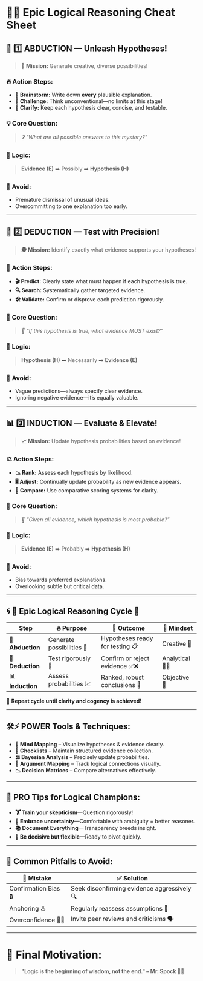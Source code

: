 # 🚀🧠 **Epic Logical Reasoning Cheat Sheet**

## 🧩 **1️⃣ ABDUCTION — Unleash Hypotheses!**

> **🎯 Mission:** Generate creative, diverse possibilities!

### 🔥 **Action Steps:**
- **🎨 Brainstorm:** Write down **every** plausible explanation.  
- **🎲 Challenge:** Think unconventional—no limits at this stage!
- **📌 Clarify:** Keep each hypothesis clear, concise, and testable.

### 💡 **Core Question:**
> *❓ "What are all possible answers to this mystery?"*

### 📌 **Logic:**
> **Evidence (E)** ➡️ Possibly ➡️ **Hypothesis (H)**  

### 🚧 **Avoid:**
- Premature dismissal of unusual ideas.
- Overcommitting to one explanation too early.

---

## 🔎 **2️⃣ DEDUCTION — Test with Precision!**

> **🕵️ Mission:** Identify exactly what evidence supports your hypotheses!

### 🎯 **Action Steps:**
- **🎬 Predict:** Clearly state what must happen if each hypothesis is true.
- **🔍 Search:** Systematically gather targeted evidence.
- **🛠️ Validate:** Confirm or disprove each prediction rigorously.

### 🎯 **Core Question:**
> *🔬 "If this hypothesis is true, what evidence MUST exist?"*

### 📌 **Logic:**
> **Hypothesis (H)** ➡️ Necessarily ➡️ **Evidence (E)**

### 🚧 **Avoid:**
- Vague predictions—always specify clear evidence.
- Ignoring negative evidence—it’s equally valuable.

---

## 📊 **3️⃣ INDUCTION — Evaluate & Elevate!**

> **📈 Mission:** Update hypothesis probabilities based on evidence!

### ⚖️ **Action Steps:**
- **📉 Rank:** Assess each hypothesis by likelihood.
- **🎚️ Adjust:** Continually update probability as new evidence appears.
- **📏 Compare:** Use comparative scoring systems for clarity.

### 🎯 **Core Question:**
> *📐 "Given all evidence, which hypothesis is most probable?"*

### 📌 **Logic:**
> **Evidence (E)** ➡️ Probably ➡️ **Hypothesis (H)**

### 🚧 **Avoid:**
- Bias towards preferred explanations.
- Overlooking subtle but critical data.

---

## 🌀 **🌟 Epic Logical Reasoning Cycle 🌟**

| Step              | 🔥 Purpose                     | 🎯 Outcome                   | 🚀 Mindset             |
|-------------------|--------------------------------|--------------------------------|------------------------|
| **🧩 Abduction**  | Generate possibilities 🔀      | Hypotheses ready for testing 📋 | Creative 🎨            |
| **🔎 Deduction**  | Test rigorously 🔬             | Confirm or reject evidence ✅❌ | Analytical 🧑‍🔬       |
| **📊 Induction**  | Assess probabilities 📈        | Ranked, robust conclusions 📌  | Objective 🎯           |

🔄 **Repeat cycle until clarity and cogency is achieved!**

---

## 🛠️⚡ **POWER Tools & Techniques:**

- **🎨 Mind Mapping** – Visualize hypotheses & evidence clearly.
- **📌 Checklists** – Maintain structured evidence collection.
- **⚖️ Bayesian Analysis** – Precisely update probabilities.
- **🔗 Argument Mapping** – Track logical connections visually.
- **📉 Decision Matrices** – Compare alternatives effectively.

---

## 🥇 **PRO Tips for Logical Champions:**

- **🏋️ Train your skepticism**—Question rigorously!
- **🌌 Embrace uncertainty**—Comfortable with ambiguity = better reasoner.
- **📚 Document Everything**—Transparency breeds insight.
- **🎯 Be decisive but flexible**—Ready to pivot quickly.

---

## 🚩 **Common Pitfalls to Avoid:**

| 🚫 Mistake                       | ✅ Solution                              |
|----------------------------------|-----------------------------------------|
| Confirmation Bias 🔒             | Seek disconfirming evidence aggressively 🔍|
| Anchoring ⚓                     | Regularly reassess assumptions 🔄        |
| Overconfidence 🦸‍♂️            | Invite peer reviews and criticisms 🗣️  |

---

# 🌠 **Final Motivation:**
> **"Logic is the beginning of wisdom, not the end." – Mr. Spock 🖖✨**
